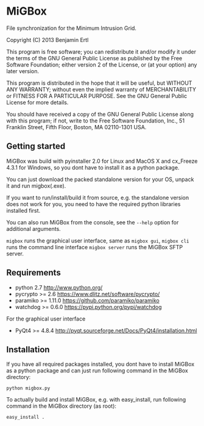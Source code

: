 MiGBox
======

File synchronization for the Minimum Intrusion Grid.

Copyright (C) 2013  Benjamin Ertl

This program is free software; you can redistribute it and/or modify
it under the terms of the GNU General Public License as published by
the Free Software Foundation; either version 2 of the License, or
(at your option) any later version.

This program is distributed in the hope that it will be useful,
but WITHOUT ANY WARRANTY; without even the implied warranty of
MERCHANTABILITY or FITNESS FOR A PARTICULAR PURPOSE.  See the
GNU General Public License for more details.

You should have received a copy of the GNU General Public License along
with this program; if not, write to the Free Software Foundation, Inc.,
51 Franklin Street, Fifth Floor, Boston, MA 02110-1301 USA.

Getting started
---------------

MiGBox was build with pyinstaller 2.0 for Linux and MacOS X and
cx_Freeze 4.3.1 for Windows, so you dont have to install it as a python
package.

You can just download the packed standalone version for your OS,
unpack it and run migbox(.exe).

If you want to run/install/build it from source, e.g. the standalone version
does not work for you, you need to have the required python libraries installed first.

You can also run MiGBox from the console, see the `--help` option for additional arguments.

  `migbox`         runs the graphical user interface, same as
  `migbox gui`,
  `migbox cli`     runs the command line interface
  `migbox server`  runs the MiGBox SFTP server.

Requirements
------------

  - python 2.7          <http://www.python.org/>
  - pycrypto >= 2.6     <https://www.dlitz.net/software/pycrypto/>
  - paramiko >= 1.11.0  <https://github.com/paramiko/paramiko>
  - watchdog >= 0.6.0   <https://pypi.python.org/pypi/watchdog>

For the graphical user interface

  - PyQt4 >= 4.8.4      <http://pyqt.sourceforge.net/Docs/PyQt4/installation.html>

Installation
------------

If you have all required packages installed, you dont have to install MiGBox as a
python package and can just run following command in the MiGBox directory:

 `python migbox.py`

To actually build and install MiGBox, e.g. with easy_install, run following command
in the MiGBox directory (as root):

  `easy_install .`
